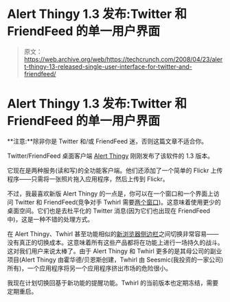 # Alert Thingy 1.3 发布:Twitter 和 FriendFeed 的单一用户界面 

> 原文：<https://web.archive.org/web/https://techcrunch.com/2008/04/23/alert-thingy-13-released-single-user-interface-for-twitter-and-friendfeed/>

# Alert Thingy 1.3 发布:Twitter 和 FriendFeed 的单一用户界面

 **注意:**除非你是 Twitter 和/或 FriendFeed 迷，否则这篇文章不适合你。

Twitter/FriendFeed 桌面客户端 [Alert Thingy](https://web.archive.org/web/20221209114456/http://www.alertthingy.com/) 刚刚发布了该软件的 1.3 版本。

它现在是两种服务(读和写)的全功能客户端。他们还添加了一个简单的 Flickr 上传程序——只需将一张照片拖入应用程序，然后上传到 Flickr。

不过，我最喜欢新版 Alert Thingy 的一点是，你可以在一个窗口和一个界面上访问 Twitter 和 FriendFeed(竞争对手 Twhirl 需要[两个窗口](https://web.archive.org/web/20221209114456/http://www.beta.techcrunch.com/2008/04/17/the-twitterfriendfeed-desktop-client-arms-race-continues/))。这意味着使用更少的桌面空间。它们也是去杜平化的 Twitter 消息(因为它们也出现在 FriendFeed 中)，这是一种不错的处理方式。

在 Alert Thingy、Twhirl 甚至功能相似的[新浏览器侧边栏](https://web.archive.org/web/20221209114456/http://www.beta.techcrunch.com/2008/04/22/mysocial-24x7-is-an-excellent-friendfeed-tool/)之间切换非常容易——没有真正的切换成本。这意味着所有这些产品都将在功能上进行一场持久的战斗。这对我们用户来说太棒了。由于 Alert Thingy 和 Twhirl 更多的是其母公司的副业项目(Alert Thingy 由霍华德/贝恩斯创建，Twhirl 由 Seesmic(我投资的一家公司)所有)，一个应用程序将另一个应用程序挤出市场的危险很小。

我现在计划切换回基于新功能的提醒功能。Twhirl 的当前版本也定期冻结，需要定期重启。